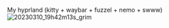 My hyprland (kitty + waybar + fuzzel + nemo + swww)
![20230310_19h42m13s_grim](https://user-images.githubusercontent.com/120003645/224307459-6d575c87-6cb5-44fb-b965-d7f6df3d09c1.png)
